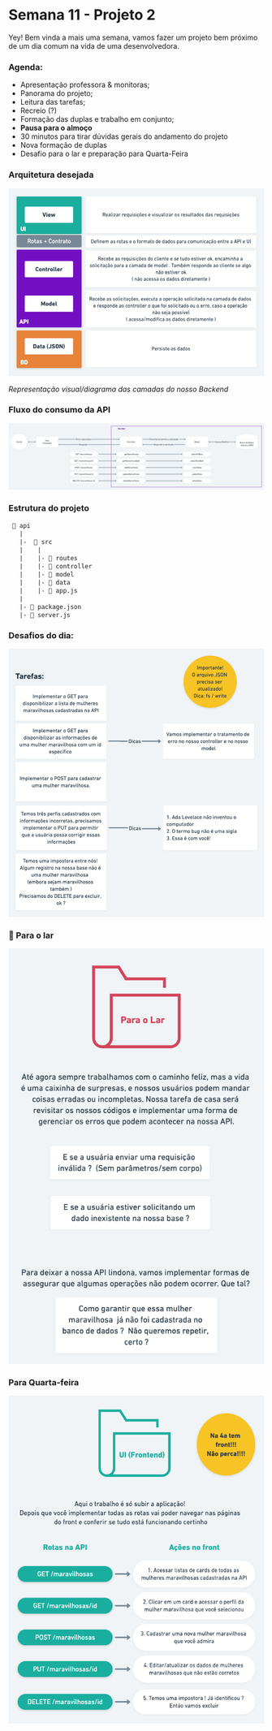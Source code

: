 # Semana 11 - Projeto 2

Yey! Bem vinda a mais uma semana, vamos fazer um projeto bem próximo de um dia comum na vida de uma desenvolvedora.

### Agenda:

- Apresentação professora & monitoras;
- Panorama do projeto;
- Leitura das tarefas;
- Recreio (?)
- Formação das duplas e trabalho em conjunto;
- **Pausa para o almoço**
- 30 minutos para tirar dúvidas gerais do andamento do projeto
- Nova formação de duplas
- Desafio para o lar e preparação para Quarta-Feira

### Arquitetura desejada

![Semana%2011%20-%20Projeto%202%20a0376f8b605d4cd2af9dc1f2abecc545/M_de_Maravilhosas.png](Semana%2011%20-%20Projeto%202%20a0376f8b605d4cd2af9dc1f2abecc545/M_de_Maravilhosas.png)

*Representação visual/diagrama das camadas do nosso Backend*

### Fluxo do consumo da API

![Semana%2011%20-%20Projeto%202%20a0376f8b605d4cd2af9dc1f2abecc545/M_de_Maravilhosas_(1).png](Semana%2011%20-%20Projeto%202%20a0376f8b605d4cd2af9dc1f2abecc545/M_de_Maravilhosas_(1).png)

### Estrutura do projeto


```
 📁 api
   |
   |-  📁 src
   |    |  
   |    |- 📁 routes
   |    |- 📁 controller
   |    |- 📁 model
   |    |- 📁 data
   |    |- 📄 app.js
   |
   |- 📄 package.json 
   |- 📄 server.js
```

### Desafios do dia:

![Semana%2011%20-%20Projeto%202%20a0376f8b605d4cd2af9dc1f2abecc545/M_de_Maravilhosas2x.png](Semana%2011%20-%20Projeto%202%20a0376f8b605d4cd2af9dc1f2abecc545/M_de_Maravilhosas2x.png)

### 🏡 Para o lar

![Semana%2011%20-%20Projeto%202%20a0376f8b605d4cd2af9dc1f2abecc545/M_de_Maravilhosas2x_(1).png](Semana%2011%20-%20Projeto%202%20a0376f8b605d4cd2af9dc1f2abecc545/M_de_Maravilhosas2x_(1).png)

### Para Quarta-feira

![Semana%2011%20-%20Projeto%202%20a0376f8b605d4cd2af9dc1f2abecc545/M_de_Maravilhosas_(2).png](Semana%2011%20-%20Projeto%202%20a0376f8b605d4cd2af9dc1f2abecc545/M_de_Maravilhosas_(2).png)